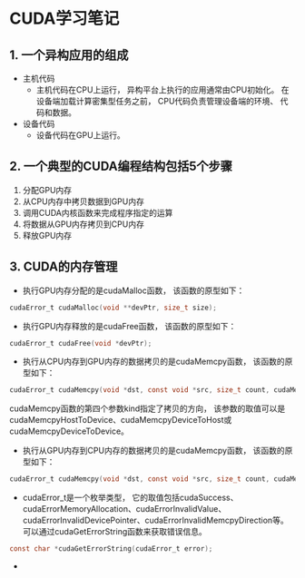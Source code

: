 # CUDA学习笔记

## 1. 一个异构应用的组成

- 主机代码
  - 主机代码在CPU上运行， 异构平台上执行的应用通常由CPU初始化。 在设备端加载计算密集型任务之前， CPU代码负责管理设备端的环境、 代码和数据。
- 设备代码
  - 设备代码在GPU上运行。

## 2. 一个典型的CUDA编程结构包括5个步骤

1. 分配GPU内存
2. 从CPU内存中拷贝数据到GPU内存
3. 调用CUDA内核函数来完成程序指定的运算
4. 将数据从GPU内存拷贝到CPU内存
5. 释放GPU内存

## 3. CUDA的内存管理

- 执行GPU内存分配的是cudaMalloc函数， 该函数的原型如下：

```c
cudaError_t cudaMalloc(void **devPtr, size_t size);
```

- 执行GPU内存释放的是cudaFree函数， 该函数的原型如下：

```c
cudaError_t cudaFree(void *devPtr);
```

- 执行从CPU内存到GPU内存的数据拷贝的是cudaMemcpy函数， 该函数的原型如下：

```c
cudaError_t cudaMemcpy(void *dst, const void *src, size_t count, cudaMemcpyKind kind);
```

cudaMemcpy函数的第四个参数kind指定了拷贝的方向， 该参数的取值可以是cudaMemcpyHostToDevice、cudaMemcpyDeviceToHost或cudaMemcpyDeviceToDevice。

- 执行从GPU内存到CPU内存的数据拷贝的是cudaMemcpy函数， 该函数的原型如下：

```c
cudaError_t cudaMemcpy(void *dst, const void *src, size_t count, cudaMemcpyKind kind);
```

- cudaError_t是一个枚举类型， 它的取值包括cudaSuccess、cudaErrorMemoryAllocation、cudaErrorInvalidValue、cudaErrorInvalidDevicePointer、cudaErrorInvalidMemcpyDirection等。可以通过cudaGetErrorString函数来获取错误信息。

```c
const char *cudaGetErrorString(cudaError_t error);
```




-
